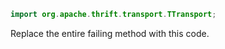 ```java
import org.apache.thrift.transport.TTransport;
```
Replace the entire failing method with this code.